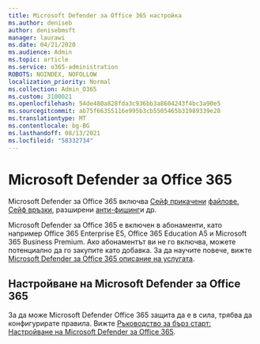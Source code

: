 ```yaml
---
title: Microsoft Defender за Office 365 настройка
ms.author: deniseb
author: denisebmsft
manager: laurawi
ms.date: 04/21/2020
ms.audience: Admin
ms.topic: article
ms.service: o365-administration
ROBOTS: NOINDEX, NOFOLLOW
localization_priority: Normal
ms.collection: Admin_O365
ms.custom: 3100021
ms.openlocfilehash: 54de480a828fda3c936bb3a8604243f4bc3a90e5
ms.sourcegitcommit: ab75f66355116e995b3cb5505465b31989339e28
ms.translationtype: MT
ms.contentlocale: bg-BG
ms.lasthandoff: 08/13/2021
ms.locfileid: "58332734"
---
```

# <a name="microsoft-defender-for-office-365"></a>Microsoft Defender за Office 365

Microsoft Defender за Office 365 включва [Сейф прикачени](https://docs.microsoft.com/microsoft-365/security/office-365-security/atp-safe-attachments) [файлове, Сейф връзки](https://docs.microsoft.com/microsoft-365/security/office-365-security/atp-safe-links), разширени [анти-фишинг](https://docs.microsoft.com/microsoft-365/security/office-365-security/atp-anti-phishing)и др. 

Microsoft Defender за Office 365 е включен в абонаменти, като например Office 365 Enterprise E5, Office 365 Education A5 и Microsoft 365 Business Premium. Ако абонаментът ви не го включва, можете потенциално да го закупите като добавка. За да научите повече, вижте [Microsoft Defender за Office 365 описание на услугата](https://docs.microsoft.com/office365/servicedescriptions/office-365-advanced-threat-protection-service-description).

## <a name="set-up-microsoft-defender-for-office-365"></a>Настройване на Microsoft Defender за Office 365

За да може Microsoft Defender Office 365 защита да е в сила, трябва да конфигурирате правила. Вижте [Ръководство за бърз старт: Настройване на Microsoft Defender за Office 365](https://docs.microsoft.com/microsoft-365/security/office-365-security/office-365-atp).


